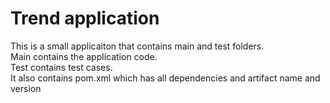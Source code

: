 # Trend application

This is a small applicaiton that contains main and test folders.  
Main contains the application code.  
Test contains test cases.  
It also contains pom.xml which has all dependencies and artifact name and version

